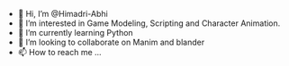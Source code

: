 - 👋 Hi, I’m @Himadri-Abhi
- 👀 I’m interested in Game Modeling, Scripting and Character Animation.
- 🌱 I’m currently learning Python
- 💞️ I’m looking to collaborate on Manim and blander
- 📫 How to reach me ...

<!---
Himadri-Abhi/Himadri-Abhi is a ✨ special ✨ repository because its `README.md` (this file) appears on your GitHub profile.
You can click the Preview link to take a look at your changes.
--->
